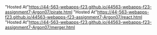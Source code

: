 "Hosted At"https://44-563-webapps-f23.github.io/44563-webapps-f23-assignment7-Argon07/pirate.html
"Hosted At"https://44-563-webapps-f23.github.io/44563-webapps-f23-assignment7-Argon07/react.html
"Hosted At"https://44-563-webapps-f23.github.io/44563-webapps-f23-assignment7-Argon07/merger.html